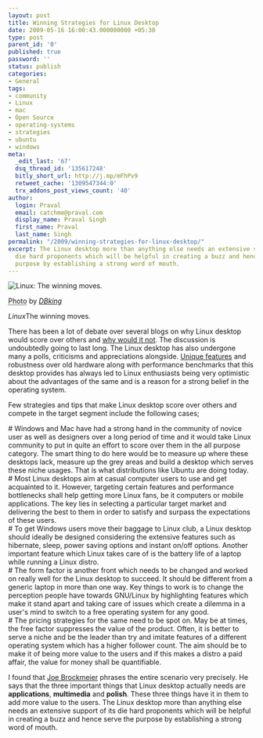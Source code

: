 ```yaml
---
layout: post
title: Winning Strategies for Linux Desktop
date: 2009-05-16 16:00:43.000000000 +05:30
type: post
parent_id: '0'
published: true
password: ''
status: publish
categories:
- General
tags:
- community
- Linux
- mac
- Open Source
- operating-systems
- strategies
- ubuntu
- windows
meta:
  _edit_last: '67'
  dsq_thread_id: '135617248'
  bitly_short_url: http://j.mp/mFhPv9
  retweet_cache: '1309547344:0'
  trx_addons_post_views_count: '40'
author:
  login: Praval
  email: catchme@praval.com
  display_name: Praval Singh
  first_name: Praval
  last_name: Singh
permalink: "/2009/winning-strategies-for-linux-desktop/"
excerpt: The Linux desktop more than anything else needs an extensive support of its
  die hard proponents which will be helpful in creating a buzz and hence serve the
  purpose by establishing a strong word of mouth.
---
```

<div class="figure"><img src="/static/2009/05/linux-winning-move.jpg" alt="Linux: The winning moves." />
<p class="credit"><abbr class="type" title="Photograph">Photo</abbr> by <cite><a href="http://www.flickr.com/photos/bootbearwdc/20109566/">DBking</a></cite></p>
<p class="caption"><em class="title">Linux</em>The winning moves.</p>
</div>
<p>There has been a lot of debate over several blogs on why Linux desktop would score over others and <a href="http://education.zdnet.com/?p=1969">why would it not</a>. The discussion is undoubtedly going to last long. The Linux desktop has also undergone many a polls, criticisms and appreciations alongside. <a href="https://www.linuxfoundation.org/en/Desktop_Linux">Unique features</a> and robustness over old hardware along with performance benchmarks that this desktop provides has always led to Linux enthusiasts being very optimistic about the advantages of the same and is a reason for a strong belief in the operating system.</p>
<p>Few strategies and tips that make Linux desktop score over others and compete in the target segment include the following cases;</p>
<p># Windows and Mac have had a strong hand in the community of novice user as well as designers over a long period of time and it would take Linux community to put in quite an effort to score over them in the all purpose category. The smart thing to do here would be to measure up where these desktops lack, measure up the grey areas and build a desktop which serves these niche usages. That is what distributions like Ubuntu are doing today.<br />
# Most Linux desktops aim at casual computer users to use and get acquainted to it. However, targeting certain features and performance bottlenecks shall help getting more Linux fans, be it computers or mobile applications. The key lies in selecting a particular target market and delivering the best to them in order to satisfy and surpass the expectations of these users.<br />
# To get Windows users move their baggage to Linux club, a Linux desktop should ideally be designed considering the extensive features such as hibernate, sleep, power saving options and instant on/off options. Another important feature which Linux takes care of is the battery life of a laptop while running a Linux distro.<br />
# The form factor is another front which needs to be changed and worked on really well for the Linux desktop to succeed. It should be different from a generic laptop in more than one way. Key things to work is to change the perception people have towards GNU/Linux by highlighting features which make it stand apart and taking care of issues which create a dilemma in a user's mind to switch to a free operating system for any good.<br />
# The pricing strategies for the same need to be spot on. May be at times, the free factor suppresses the value of the product. Often, it is better to serve a niche and be the leader than try and imitate features of a different operating system which has a higher follower count. The aim should be to make it of being more value to the users and if this makes a distro a paid affair, the value for money shall be quantifiable.</p>
<p>I found that <a href="http://www.linux-mag.com/id/4174">Joe Brockmeier</a> phrases the entire scenario very precisely. He says that the three important things that Linux desktop actually needs are <strong>applications</strong>, <strong>multimedia</strong> and <strong>polish</strong>. These three things have it in them to add more value to the users. The Linux desktop more than anything else needs an extensive support of its die hard proponents which will be helpful in creating a buzz and hence serve the purpose by establishing a strong word of mouth.</p>
